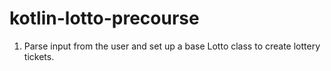 # kotlin-lotto-precourse
1. Parse input from the user and set up a base Lotto class to create lottery tickets.
